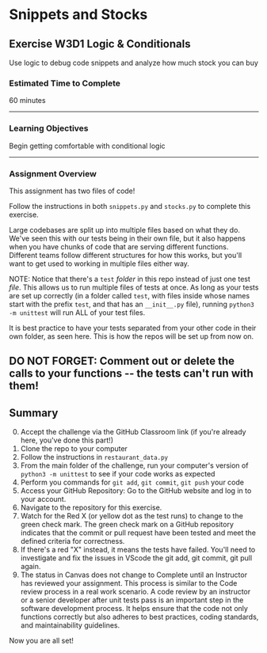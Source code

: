 # Snippets and Stocks

## Exercise W3D1 Logic & Conditionals

Use logic to debug code snippets and analyze how much stock you can buy

### Estimated Time to Complete

60 minutes

---

### Learning Objectives

Begin getting comfortable with conditional logic

---

### Assignment Overview

This assignment has two files of code! 

Follow the instructions in both `snippets.py` and `stocks.py` to complete this exercise. 

Large codebases are split up into multiple files based on what they do. We've seen this with our tests being in their own file, but it also happens when you have chunks of code that are serving different functions. Different teams follow different structures for how this works, but you'll want to get used to working in multiple files either way.

NOTE: Notice that there's a `test` _folder_ in this repo instead of just one test _file_. This allows us to run multiple files of tests at once. As long as your tests are set up correctly (in a folder called `test`, with files inside whose names start with the prefix `test`, and that has an `__init__.py` file), running `python3 -m unittest` will run ALL of your test files.

It is best practice to have your tests separated from your other code in their own folder, as seen here. This is how the repos will be set up from now on. 

DO NOT FORGET: Comment out or delete the calls to your functions -- the tests can't run with them!
---

## Summary

0. Accept the challenge via the GitHub Classroom link (if you're already here, you've done this part!)
1. Clone the repo to your computer
2. Follow the instructions in `restaurant_data.py`
3. From the main folder of the challenge, run your computer's version of `python3 -m unittest` to see if your code works as expected
4. Perform you commands for `git add`, `git commit`, `git push` your code 
5. Access your GitHub Repository: Go to the GitHub website and log in to your account.
6. Navigate to the repository for this exercise.
7. Watch for the Red X (or yellow dot as the test runs) to change to the green check mark.  The green check mark on a GitHub repository indicates that the commit or pull request have been tested and meet the defined criteria for correctness.
8.  If there's a red "X" instead, it means the tests have failed.  You'll need to investigate and fix the issues in VScode the git add, git commit, git pull again.
9. The status in Canvas does not change to Complete until an Instructor has reviewed your assignment.  This process is similar to the Code review process in a real work scenario.  A code review by an instructor or a senior developer after unit tests pass is an important step in the software development process. It helps ensure that the code not only functions correctly but also adheres to best practices, coding standards, and maintainability guidelines.

Now you are all set!


